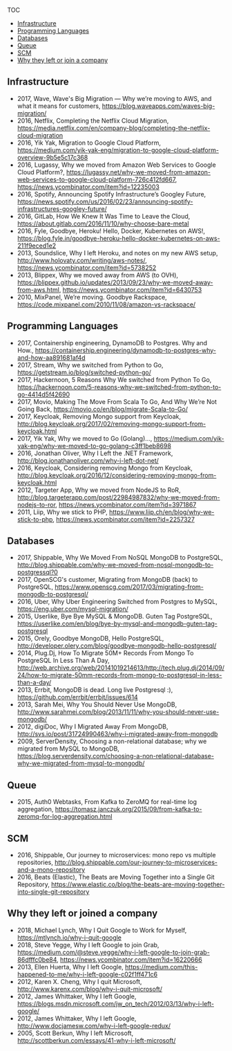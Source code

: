 TOC

* [Infrastructure](#infrastructure)
* [Programming Languages](#programming-languages)
* [Databases](#databases)
* [Queue](#queue)
* [SCM](#scm)
* [Why they left or join a company](#why-they-left-or-joined-a-company)

## Infrastructure

* 2017, Wave, Wave's Big Migration — Why we’re moving to AWS, and what it means for customers, https://blog.waveapps.com/waves-big-migration/
* 2016, Netflix, Completing the Netflix Cloud Migration, https://media.netflix.com/en/company-blog/completing-the-netflix-cloud-migration
* 2016, Yik Yak, Migration to Google Cloud Platform, https://medium.com/yik-yak-eng/migration-to-google-cloud-platform-overview-9b5e5c17c368
* 2016, Lugassy, Why we moved from Amazon Web Services to Google Cloud Platform?, https://lugassy.net/why-we-moved-from-amazon-web-services-to-google-cloud-platform-726c412fd667, https://news.ycombinator.com/item?id=12235003
* 2016, Spotify, Announcing Spotify Infrastructure’s Googley Future, https://news.spotify.com/us/2016/02/23/announcing-spotify-infrastructures-googley-future/
* 2016, GitLab, How We Knew It Was Time to Leave the Cloud, https://about.gitlab.com/2016/11/10/why-choose-bare-metal
* 2016, Fyle, Goodbye, Heroku! Hello, Docker, Kubernetes on AWS!, https://blog.fyle.in/goodbye-heroku-hello-docker-kubernetes-on-aws-211f9eced1e2
* 2013, Soundslice, Why I left Heroku, and notes on my new AWS setup, http://www.holovaty.com/writing/aws-notes/, https://news.ycombinator.com/item?id=5738252
* 2013, Blippex, Why we moved away from AWS (to OVH), https://blippex.github.io/updates/2013/09/23/why-we-moved-away-from-aws.html, https://news.ycombinator.com/item?id=6430753
* 2010, MixPanel, We’re moving. Goodbye Rackspace, https://code.mixpanel.com/2010/11/08/amazon-vs-rackspace/

## Programming Languages

* 2017, Containership engineering, DynamoDB to Postgres. Why and How., https://containership.engineering/dynamodb-to-postgres-why-and-how-aa891681af4d
* 2017, Stream, Why we switched from Python to Go, https://getstream.io/blog/switched-python-go/
* 2017, Hackernoon, 5 Reasons Why We switched from Python To Go, https://hackernoon.com/5-reasons-why-we-switched-from-python-to-go-4414d5f42690
* 2017, Movio, Making The Move From Scala To Go, And Why We’re Not Going Back, https://movio.co/en/blog/migrate-Scala-to-Go/
* 2017, Keycloak, Removing Mongo support from Keycloak, http://blog.keycloak.org/2017/02/removing-mongo-support-from-keycloak.html
* 2017, Yik Yak, Why we moved to Go (Golang)…, https://medium.com/yik-yak-eng/why-we-moved-to-go-golang-c3ff1beb8698
* 2016, Jonathan Oliver, Why I Left the .NET Framework, http://blog.jonathanoliver.com/why-i-left-dot-net/
* 2016, Keycloak, Considering removing Mongo from Keycloak, http://blog.keycloak.org/2016/12/considering-removing-mongo-from-keycloak.html
* 2012, Targeter App, Why we moved from NodeJS to RoR, http://blog.targeterapp.com/post/22984987832/why-we-moved-from-nodejs-to-ror, https://news.ycombinator.com/item?id=3971867
* 2011, Liip, Why we stick to PHP, https://www.liip.ch/en/blog/why-we-stick-to-php, https://news.ycombinator.com/item?id=2257327

## Databases

* 2017, Shippable, Why We Moved From NoSQL MongoDB to PostgreSQL, http://blog.shippable.com/why-we-moved-from-nosql-mongodb-to-postgressql?0
* 2017, OpenSCG's customer, Migrating from MongoDB (back) to PostgreSQL, https://www.openscg.com/2017/03/migrating-from-mongodb-to-postgresql/
* 2016, Uber, Why Uber Engineering Switched from Postgres to MySQL, https://eng.uber.com/mysql-migration/
* 2015, Userlike, Bye Bye MySQL & MongoDB. Guten Tag PostgreSQL, https://userlike.com/en/blog/bye-by-mysql-and-mongodb-guten-tag-postgresql
* 2015, Orely, Goodbye MongoDB, Hello PostgreSQL, http://developer.olery.com/blog/goodbye-mongodb-hello-postgresql/
* 2014, Plug.Dj, How To Migrate 50M+ Records From Mongo To PostgreSQL In Less Than A Day, http://web.archive.org/web/20141019214613/http://tech.plug.dj/2014/09/24/how-to-migrate-50mm-records-from-mongo-to-postgresql-in-less-than-a-day/
* 2013, Errbit, MongoDB is dead. Long live Postgresql :), https://github.com/errbit/errbit/issues/614
* 2013, Sarah Mei, Why You Should Never Use MongoDB, http://www.sarahmei.com/blog/2013/11/11/why-you-should-never-use-mongodb/
* 2012, digiDoc, Why I Migrated Away From MongoDB, http://svs.io/post/31724990463/why-i-migrated-away-from-mongodb
* 2009, ServerDensity, Choosing a non-relational database; why we migrated from MySQL to MongoDB, https://blog.serverdensity.com/choosing-a-non-relational-database-why-we-migrated-from-mysql-to-mongodb/

## Queue

* 2015, Auth0 Webtasks, From Kafka to ZeroMQ for real-time log aggregation, https://tomasz.janczuk.org/2015/09/from-kafka-to-zeromq-for-log-aggregation.html

## SCM

* 2016, Shippable, Our journey to microservices: mono repo vs multiple repositories, http://blog.shippable.com/our-journey-to-microservices-and-a-mono-repository
* 2016, Beats (Elastic), The Beats are Moving Together into a Single Git Repository, https://www.elastic.co/blog/the-beats-are-moving-together-into-single-git-repository

## Why they left or joined a company

* 2018, Michael Lynch, Why I Quit Google to Work for Myself, https://mtlynch.io/why-i-quit-google
* 2018, Steve Yegge, Why I left Google to join Grab, https://medium.com/@steve.yegge/why-i-left-google-to-join-grab-86dfffc0be84, https://news.ycombinator.com/item?id=16220666
* 2013, Ellen Huerta, Why I left Google, https://medium.com/this-happened-to-me/why-i-left-google-c02f1ff471c6
* 2012, Karen X. Cheng, Why I quit Microsoft, http://www.karenx.com/blog/why-i-quit-microsoft/
* 2012, James Whittaker, Why I left Google, https://blogs.msdn.microsoft.com/jw_on_tech/2012/03/13/why-i-left-google/
* 2012, James Whittaker, Why I left Google, http://www.docjamesw.com/why-i-left-google-redux/
* 2005, Scott Berkun, Why I left Microsoft, http://scottberkun.com/essays/41-why-i-left-microsoft/

